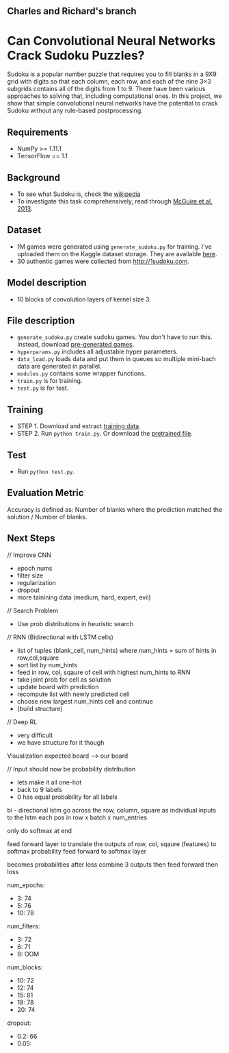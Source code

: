 ## Charles and Richard's branch

# Can Convolutional Neural Networks Crack Sudoku Puzzles?

Sudoku is a popular number puzzle that requires you to fill blanks in a 9X9 grid with digits so that each column, each row, and each of the nine 3×3 subgrids contains all of the digits from 1 to 9. There have been various approaches to solving that, including computational ones. In this project, we show that simple convolutional neural networks have the potential to crack Sudoku without any rule-based postprocessing.

## Requirements
  * NumPy >= 1.11.1
  * TensorFlow == 1.1
	
## Background
* To see what Sudoku is, check the [wikipedia](https://en.wikipedia.org/wiki/Sudoku)
* To investigate this task comprehensively, read through [McGuire et al. 2013](https://arxiv.org/pdf/1201.0749.pdf).

## Dataset
* 1M games were generated using `generate_sudoku.py` for training. I've uploaded them on the Kaggle dataset storage. They are available [here](https://www.kaggle.com/bryanpark/sudoku/downloads/sudoku.zip).
* 30 authentic games were collected from http://1sudoku.com.

## Model description
* 10 blocks of convolution layers of kernel size 3.

## File description
  * `generate_sudoku.py` create sudoku games. You don't have to run this. Instead, download [pre-generated games](https://www.kaggle.com/bryanpark/sudoku/downloads/sudoku.zip).
  * `hyperparams.py` includes all adjustable hyper parameters.
  * `data_load.py` loads data and put them in queues so multiple mini-bach data are generated in parallel.
  * `modules.py` contains some wrapper functions.
  * `train.py` is for training.
  * `test.py` is for test.
  

## Training
* STEP 1. Download and extract [training data](https://www.kaggle.com/bryanpark/sudoku/downloads/sudoku.zip).
* STEP 2. Run `python train.py`. Or download the [pretrained file](https://www.dropbox.com/s/ipnwnorc7nz5hpe/logdir.tar.gz?dl=0).

## Test
* Run `python test.py`.

## Evaluation Metric

Accuracy is defined as: Number of blanks where the prediction matched the solution / Number of blanks.

## Next Steps

// Improve CNN
 - epoch nums
 - filter size
 - regularization
 - dropout
 - more tainining data (medium, hard, expert, evil)

// Search Problem
 - Use prob distributions in heuristic search

// RNN (Bidirectional with LSTM cells)
 - list of tuples (blank_cell, num_hints) where num_hints = sum of hints in row,col,square
 - sort list by num_hints
 - feed in row, col, sqaure of cell with highest num_hints to RNN
 - take joint prob for cell as solution
 - update board with prediction
 - recompute list with newly predicted cell
 - choose new largest num_hints cell and continue
 - (build structure)

// Deep RL
 - very difficult
 - we have structure for it though

Visualization
expected board --> our board

// Input should now be probability distribution
 - lets make it all one-hot
 - back to 9 labels
 - 0 has equal probability for all labels
 
 bi - directional lstm
 go across the row, column, square as individual inputs to the lstm
 each pos in row x batch x num_entries

only do softmax at end

feed forward layer to translate the outputs of row, col, sqaure (features) to softmax probability
feed forward to softmax layer

becomes probabilities after loss
combine 3 outputs then feed forward then loss


num_epochs:
 - 3: 74
 - 5: 76
 - 10: 78

num_filters:
 - 3: 72
 - 6: 71
 - 9: OOM

num_blocks:
 - 10: 72
 - 12: 74
 - 15: 81
 - 18: 78
 - 20: 74

 dropout:
  - 0.2: 66
  - 0.05: 





